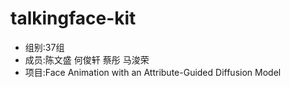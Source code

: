 # talkingface-kit

- 组别:37组
- 成员:陈文盛 何俊轩 蔡彤 马浚荣
- 项目:Face Animation with an Attribute-Guided Diffusion Model

